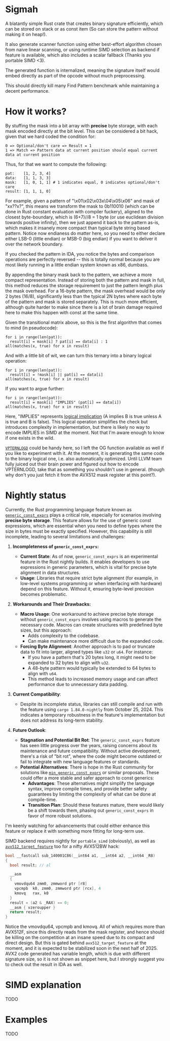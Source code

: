 # Sigmah

A blatantly simple Rust crate that creates binary signature efficiently, which can be stored on stack or as const item (So can store the pattern without making it on heap!).

It also generate scanner function using either best-effort algorithm chosen from naive linear scanning, or using runtime SIMD selection as backend if feature is available, which also includes a scalar fallback (Thanks you portable SIMD <3).

The generated function is internalized, meaning the signature itself would embed directly as part of the opcode without much preprocessing.

This should directly kill many Find Pattern benchmark while maintaining a decent performance.

# How it works?

By stuffing the mask into a bit array with **precise** byte storage, with each mask encoded directly at the bit level.
This can be considered a bit hack, given that we hard coded the condition for:

```
0 => Optional/don't care => Result = 1
1 => Match => Pattern data at current position should equal current data at current position
```

Thus, for that we want to compute the following:

```
pat:    [1, 2, 3, 4]
data:   [1, 1, 3, 3]
mask:   [1, 0, 1, 1] # 1 indicates equal, 0 indicates optional/don't care
result: [1, 1, 1, 0]
```

For example, given a pattern of "\x01\x02\x03x\04\x05\x06" and mask of "xx??x?", this means we transform the mask to 0b110010 (which can be done in Rust constant evaluation with compiler fuckery), aligned to the closest byte-boundary, which is (6+7)//8 = 1 byte (or use euclidean division towards positive infinity), then we just append it back to the pattern as-is, which makes it insanely more compact than typical byte string based pattern. Notice now endianess do matter here, so you need to either declare either LSB-0 (little endian) or MSB-0 (big endian) if you want to deliver it over the network boundary. 

If you checked the pattern in IDA, you notice the bytes and comparison operations are perfectly reversed -- this is totally normal because you are most likely running in a little endian system known as x86, dumbass.

By appending the binary mask back to the pattern, we achieve a more compact representation. Instead of storing both the pattern and mask in full, this method reduces the storage requirement to just the pattern length plus the mask overhead. For a 16-byte pattern, the mask overhead would be only 2 bytes (16/8), significantly less than the typical 2N bytes where each byte of the pattern and mask is stored separately. This is much more efficient, although quite harder to make since there is a lot of brain damage required here to make this happen with const at the same time.

Given the transitional matrix above, so this is the first algorithm that comes to mind (in pseudocode):

```
for i in range(len(pat)):
  result[i] = mask[i] ? pat[i] == data[i] : 1
all(matches(x, true) for x in result)
```

And with a little bit of wit, we can turn this ternary into a binary logical operation:

```
for i in range(len(pat)):
  result[i] = !mask[i] || pat[i] == data[i]
all(matches(x, true) for x in result)
```

If you want to argue further:

```
for i in range(len(pat)):
  result[i] = mask[i] "IMPLIES" (pat[i] == data[i])
all(matches(x, true) for x in result)
```

Here, "IMPLIES" represents [logical implication](https://en.wikipedia.org/wiki/Material_conditional) (A implies B is true unless A is true and B is false). This logical operation simplifies the check but introduces complexity in implementation, but there is likely no way to encode IMPLIES in SIMD at the moment. Not that I'm aware enough to know if one exists in the wild.

[`VPTERNLOGD`](https://www.felixcloutier.com/x86/vpternlogd:vpternlogq) could be handy here, so I left the OG function available as well if you like to experiment with it. At the moment, it is generating the same code to the binary logical one, i.e. also automatically optimized. Until LLVM team fully juiced out their brain power and figured out how to encode VPTERNLOGD, take that as something you shouldn't use in general. (though why don't you just fetch it from the AVX512 mask register at this point?).

# Nightly status

Currently, the Rust programming language feature known as [`generic_const_exprs`](https://github.com/rust-lang/rust/issues/76560) plays a critical role, especially for scenarios involving **precise byte storage**. This feature allows for the use of generic const expressions, which are essential when you need to define types where the size in bytes must be exactly specified. However, this capability is still incomplete, leading to several limitations and challenges:

1. **Incompleteness of `generic_const_exprs`:**

   - **Current State**: As of now, `generic_const_exprs` is an experimental feature in the Rust nightly builds. It enables developers to use expressions in generic parameters, which is vital for precise byte alignment in data structures.
   - **Usage**: Libraries that require strict byte alignment (for example, in low-level systems programming or when interfacing with hardware) depend on this feature. Without it, ensuring byte-level precision becomes problematic.

2. **Workarounds and Their Drawbacks:**

   - **Macro Usage**: One workaround to achieve precise byte storage without `generic_const_exprs` involves using macros to generate the necessary code. Macros can create structures with predefined byte sizes, but this approach:
     - Adds complexity to the codebase.
     - Can make maintenance more difficult due to the expanded code.
   - **Forcing Byte Alignment**: Another approach is to pad or truncate data to fit into larger, aligned types like `u32` or `u64`. For instance:
     - If you have a pattern that's 20 bytes long, it might need to be expanded to 32 bytes to align with `u32`.
     - A 48-byte pattern would typically be extended to 64 bytes to align with `u64`.
     - This method leads to increased memory usage and can affect performance due to unnecessary data padding.

3. **Current Compatibility**:

   - Despite its incomplete status, libraries can still compile and run with the feature using `cargo 1.84.0-nightly` from October 25, 2024. This indicates a temporary robustness in the feature's implementation but does not address its long-term stability.

4. **Future Outlook**:
   - **Stagnation and Potential Bit Rot**: The `generic_const_exprs` feature has seen little progress over the years, raising concerns about its maintenance and future compatibility. Without active development, there's a risk of "bit rot", where the code might become outdated or fail to integrate with new language features or standards.
   - **Potential Alternatives**: There is hope in the Rust community for solutions like [`min_generic_const_exprs`](https://hackmd.io/@rust-const-generics/S15xxREKF) or similar proposals. These could offer a more stable and safer approach to const generics:
     - **Advantages**: These alternatives might simplify the language syntax, improve compile times, and provide better safety guarantees by limiting the complexity of what can be done at compile-time.
     - **Transition Plan**: Should these features mature, there would likely be a shift towards them, phasing out `generic_const_exprs` in favor of more robust solutions.

I'm keenly watching for advancements that could either enhance this feature or replace it with something more fitting for long-term use.

SIMD backend requires nightly for `portable_simd` (obviously), as well as [`avx512_target_feature`](https://github.com/rust-lang/rust/issues/44839) too for a nifty AVX512BW hack:

```c
bool __fastcall sub_140001C86(__int64 a1, __int64 a2, __int64 _R8)
{
  bool result; // al

  __asm
  {
    vmovdqu64 zmm0, zmmword ptr [r8]
    vpcmpb  k0, zmm0, zmmword ptr [rcx], 4
    kmovq   rax, k0
  }
  result = (a2 & _RAX) == 0;
  __asm { vzeroupper }
  return result;
}
```

Notice the vmovdqu64, vpcmpb and kmovq. All of which requires more than AVX512F, since this directly reads from the mask register, and hence should be killing on the competition at an insane speed due to its compact and direct design. But this is gated behind `avx512_target_feature` at the moment, and it is expected to be stabilized soon in the next half of 2025. AVX2 code generated has variable length, which is due with different signature size, so it is not shown as snippet here, but I strongly suggest you to check out the result in IDA as well.

# SIMD explanation

TODO

# Examples

TODO